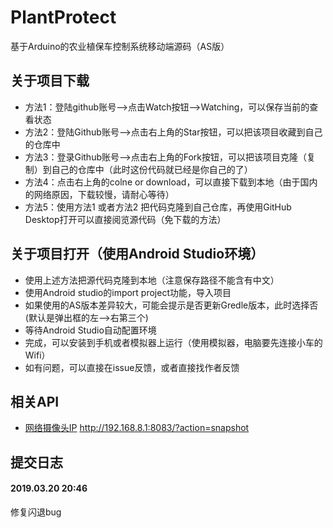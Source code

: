 # PlantProtect
基于Arduino的农业植保车控制系统移动端源码（AS版）

## 关于项目下载
- 方法1：登陆github账号-->点击Watch按钮-->Watching，可以保存当前的查看状态
- 方法2：登陆Github账号-->点击右上角的Star按钮，可以把该项目收藏到自己的仓库中
- 方法3：登录Github账号-->点击右上角的Fork按钮，可以把该项目克隆（复制）到自己的仓库中（此时这份代码就已经是你自己的了）
- 方法4：点击右上角的colne or download，可以直接下载到本地（由于国内的网络原因，下载较慢，请耐心等待）
- 方法5：使用方法1 或者方法2 把代码克隆到自己仓库，再使用GitHub Desktop打开可以直接阅览源代码（免下载的方法）

## 关于项目打开（使用Android Studio环境）
- 使用上述方法把源代码克隆到本地（注意保存路径不能含有中文）
- 使用Android studio的import project功能，导入项目
- 如果使用的AS版本差异较大，可能会提示是否更新Gredle版本，此时选择否(默认是弹出框的左-->右第三个)
- 等待Android Studio自动配置环境
- 完成，可以安装到手机或者模拟器上运行（使用模拟器，电脑要先连接小车的Wifi）
- 如有问题，可以直接在issue反馈，或者直接找作者反馈

## 相关API
- [网络摄像头IP](http://192.168.8.1:8083/?action=snapshot) http://192.168.8.1:8083/?action=snapshot

## 提交日志
#### 2019.03.20 20:46
修复闪退bug
